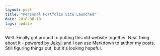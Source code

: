 ```yaml
---
layout: post
title: "Personal Portfolio Site Launched"
date: 2018-06-10
tags: update
---
```


Well. Finally got around to putting this old website together. Neat thing about it - powered by [Jekyll](http://jekyllrb.com) and I can use Markdown to author my posts. Still figuring things out, but it's looking hopeful.
